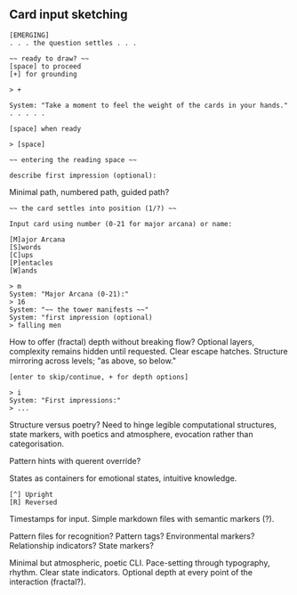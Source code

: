 ## Card input sketching


```
[EMERGING]
. . . the question settles . . .

~~ ready to draw? ~~
[space] to proceed
[+] for grounding

> +

System: "Take a moment to feel the weight of the cards in your hands."
. . . . .

[space] when ready

> [space]

~~ entering the reading space ~~

```



```
describe first impression (optional):
```

Minimal path, numbered path, guided path?

```
~~ the card settles into position (1/?) ~~
```

```
Input card using number (0-21 for major arcana) or name:
```

```
[M]ajor Arcana
[S]words
[C]ups
[P]entacles
[W]ands

> m
System: "Major Arcana (0-21):"
> 16
System: "~~ the tower manifests ~~"
System: "first impression (optional)
> falling men

```

How to offer (fractal) depth without breaking flow? Optional layers, 
complexity remains hidden until requested. Clear escape hatches. 
Structure mirroring across levels; "as above, so below."

```
[enter to skip/continue, + for depth options]
```

```
> i
System: "First impressions:"
> ...
```

Structure versus poetry? Need to hinge legible computational structures, 
state markers, with poetics and atmosphere, evocation rather than 
categorisation.

Pattern hints with querent override?

States as containers for emotional states, intuitive knowledge.

```
[^] Upright
[R] Reversed
```

Timestamps for input. Simple markdown files with semantic markers (?).

Pattern files for recognition? Pattern tags? Environmental markers? 
Relationship indicators? State markers?

Minimal but atmospheric, poetic CLI. Pace-setting through typography, 
rhythm. Clear state indicators. Optional depth at every point of the 
interaction (fractal?).
